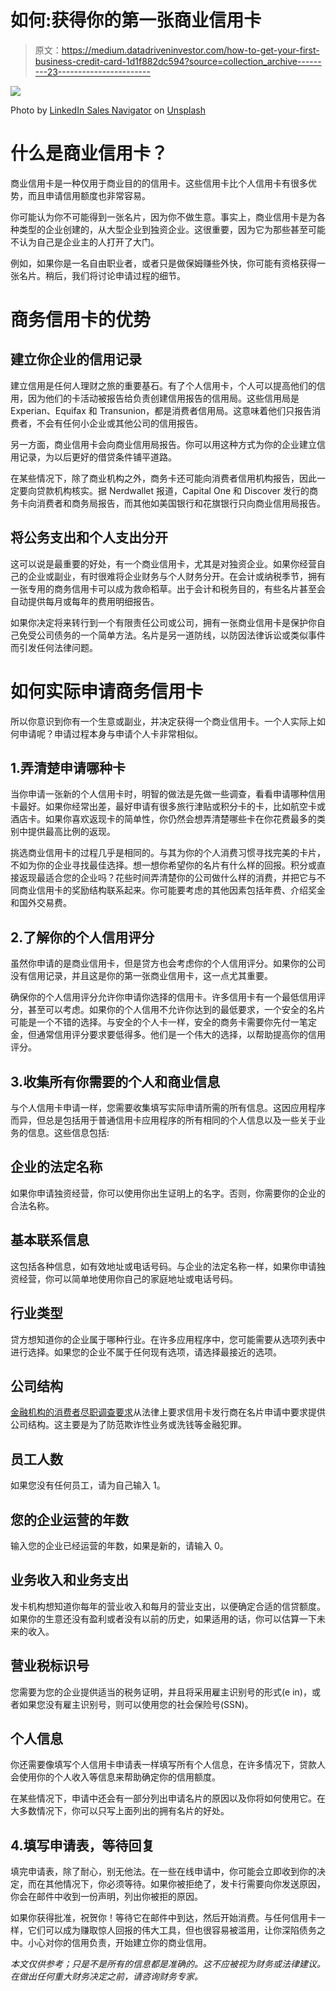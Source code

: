 # 如何:获得你的第一张商业信用卡

> 原文：<https://medium.datadriveninvestor.com/how-to-get-your-first-business-credit-card-1d1f882dc594?source=collection_archive---------23----------------------->

![](img/193fe6da8a35f96ea6172df1b4344364.png)

Photo by [LinkedIn Sales Navigator](https://unsplash.com/@linkedinsalesnavigator?utm_source=medium&utm_medium=referral) on [Unsplash](https://unsplash.com?utm_source=medium&utm_medium=referral)

# 什么是商业信用卡？

商业信用卡是一种仅用于商业目的的信用卡。这些信用卡比个人信用卡有很多优势，而且申请信用额度也非常容易。

你可能认为你不可能得到一张名片，因为你不做生意。事实上，商业信用卡是为各种类型的企业创建的，从大型企业到独资企业。这很重要，因为它为那些甚至可能不认为自己是企业主的人打开了大门。

例如，如果你是一名自由职业者，或者只是做保姆赚些外快，你可能有资格获得一张名片。稍后，我们将讨论申请过程的细节。

# 商务信用卡的优势

## 建立你企业的信用记录

建立信用是任何人理财之旅的重要基石。有了个人信用卡，个人可以提高他们的信用，因为他们的卡活动被报告给负责创建信用报告的信用局。这些信用局是 Experian、Equifax 和 Transunion，都是消费者信用局。这意味着他们只报告消费者，不会有任何小企业或其他公司的信用报告。

另一方面，商业信用卡会向商业信用局报告。你可以用这种方式为你的企业建立信用记录，为以后更好的借贷条件铺平道路。

在某些情况下，除了商业机构之外，商务卡还可能向消费者信用机构报告，因此一定要向贷款机构核实。据 Nerdwallet 报道，Capital One 和 Discover 发行的商务卡向消费者和商务局报告，而其他如美国银行和花旗银行只向商业信用局报告。

## 将公务支出和个人支出分开

这可以说是最重要的好处，有一个商业信用卡，尤其是对独资企业。如果你经营自己的企业或副业，有时很难将企业财务与个人财务分开。在会计或纳税季节，拥有一张专用的商务信用卡可以成为救命稻草。出于会计和税务目的，有些名片甚至会自动提供每月或每年的费用明细报告。

如果你决定将来转行到一个有限责任公司或公司，拥有一张商业信用卡是保护你自己免受公司债务的一个简单方法。名片是另一道防线，以防因法律诉讼或类似事件而引发任何法律问题。

# 如何实际申请商务信用卡

所以你意识到你有一个生意或副业，并决定获得一个商业信用卡。一个人实际上如何申请呢？申请过程本身与申请个人卡非常相似。

## 1.弄清楚申请哪种卡

当你申请一张新的个人信用卡时，明智的做法是先做一些调查，看看申请哪种信用卡最好。如果你经常出差，最好申请有很多旅行津贴或积分卡的卡，比如航空卡或酒店卡。如果你喜欢返现卡的简单性，你仍然会想弄清楚哪些卡在你花费最多的类别中提供最高比例的返现。

挑选商业信用卡的过程几乎是相同的。与其为你的个人消费习惯寻找完美的卡片，不如为你的企业寻找最佳选择。想一想你希望你的名片有什么样的回报。积分或直接返现最适合您的企业吗？花些时间弄清楚你的公司做什么样的消费，并把它与不同商业信用卡的奖励结构联系起来。你可能要考虑的其他因素包括年费、介绍奖金和国外交易费。

## 2.了解你的个人信用评分

虽然你申请的是商业信用卡，但是贷方也会考虑你的个人信用评分。如果你的公司没有信用记录，并且这是你的第一张商业信用卡，这一点尤其重要。

确保你的个人信用评分允许你申请你选择的信用卡。许多信用卡有一个最低信用评分，甚至可以考虑。如果你的个人信用不允许你达到的最低要求，一个安全的名片可能是一个不错的选择。与安全的个人卡一样，安全的商务卡需要你先付一笔定金，但通常信用评分要求要低得多。他们是一个伟大的选择，以帮助提高你的信用评分。

## 3.收集所有你需要的个人和商业信息

与个人信用卡申请一样，您需要收集填写实际申请所需的所有信息。这因应用程序而异，但总是包括用于普通信用卡应用程序的所有相同的个人信息以及一些关于业务的信息。这些信息包括:

## **企业的法定名称**

如果你申请独资经营，你可以使用你出生证明上的名字。否则，你需要你的企业的合法名称。

## 基本联系信息

这包括各种信息，如有效地址或电话号码。与企业的法定名称一样，如果你申请独资经营，你可以简单地使用你自己的家庭地址或电话号码。

## 行业类型

贷方想知道你的企业属于哪种行业。在许多应用程序中，您可能需要从选项列表中进行选择。如果您的企业不属于任何现有选项，请选择最接近的选项。

## 公司结构

[金融机构的消费者尽职调查要求](https://www.fincen.gov/sites/default/files/2018-04/FinCEN_Guidance_CDD_FAQ_FINAL_508_2.pdf)从法律上要求信用卡发行商在名片申请中要求提供公司结构。这主要是为了防范欺诈性业务或洗钱等金融犯罪。

## 员工人数

如果您没有任何员工，请为自己输入 1。

## 您的企业运营的年数

输入您的企业已经运营的年数，如果是新的，请输入 0。

## 业务收入和业务支出

发卡机构想知道你每年的营业收入和每月的营业支出，以便确定合适的信贷额度。如果你的生意还没有盈利或者没有以前的历史，如果适用的话，你可以估算一下未来的收入。

## 营业税标识号

您需要为您的企业提供适当的税务证明，并且将采用雇主识别号的形式(e in)，或者如果您没有雇主识别号，则可以使用您的社会保险号(SSN)。

## 个人信息

你还需要像填写个人信用卡申请表一样填写所有个人信息，在许多情况下，贷款人会使用你的个人收入等信息来帮助确定你的信用额度。

在某些情况下，申请中还会有一部分列出申请名片的原因以及你将如何使用它。在大多数情况下，你可以只写上面列出的拥有名片的好处。

## 4.填写申请表，等待回复

填完申请表，除了耐心，别无他法。在一些在线申请中，你可能会立即收到你的决定，而在其他情况下，你必须等待。如果你被拒绝了，发卡行需要向你发送原因，你会在邮件中收到一份声明，列出你被拒的原因。

如果你获得批准，祝贺你！等待它在邮件中到达，然后开始消费。与任何信用卡一样，它们可以成为赚取惊人回报的伟大工具，但也很容易被滥用，让你深陷债务之中。小心对你的信用负责，开始建立你的商业信用。

*本文仅供参考；只是不是所有的信息都是准确的。这不应被视为财务或法律建议。在做出任何重大财务决定之前，请咨询财务专家。*